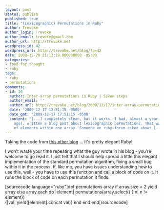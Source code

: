 ```yaml
---
layout: post
status: publish
published: true
title: "(Lexicographic) Permutations in Ruby"
author: Trevoke
author_login: Trevoke
author_email: trevoke@gmail.com
author_url: http://trevoke.net
wordpress_id: 42
wordpress_url: http://trevoke.net/blog/?p=42
date: 2008-12-20 21:13:19.000000000 -05:00
categories:
- food for thought
- ruby
tags:
- ruby
- permutations
comments:
- id: 26
  author: Inter-array permutations in Ruby | Seven steps
  author_email: ''
  author_url: http://trevoke.net/blog/2009/12/17/inter-array-permutations-in-ruby/
  date: '2009-12-17 12:51:15 -0500'
  date_gmt: '2009-12-17 17:51:15 -0500'
  content: "[...] completely clean, but it works. I had, almost a year ago (362 days
    ago), written a blog post about lexicographic permutations. That was about permutations
    of elements within one array. Someone on ruby-forum asked about [...]"
---
```

Taking the code from <a title="Permutations in Ruby and Python" href="http://abachman.disqus.com/simple_permutations_in_python_and_ruby/" target="_blank">this other blog</a> ... It's pretty elegant Ruby!

I won't waste your time repeating what the guy wrote in his blog - you're welcome to go read it. I just felt that I should help spread a little this elegant implementation of the standard permutation algorithm, fixing a small bug within it in the process. If, like me, you have issues understanding how to use this, well - you have to use this function and call a block of code on it. It runs the block of code on each permutation it finds.

[sourcecode language="ruby"]def permutations array
  if array.size &lt; 2
    yield array
  else
    array.each do |element|
      permutations(array.select() {|n| n != element}) \
      {|val| yield([element].concat val)}
    end
  end
end[/sourcecode]
